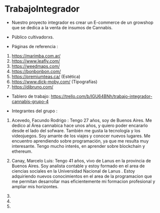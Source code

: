 # TrabajoIntegrador

- Nuestro proyecto integrador es crear un E-commerce de un growshop que se dedica a la venta de insumos de Cannabis.

- Público cultivadorxs.

- Páginas de referencia : 

1) https://marimba.com.ar/
2) https://www.leafly.com/
3) https://weedmaps.com/
4) https://bonbonbon.com/ 
5) https://premiumteas.ca/ 
(Estética)
6) https://www.dick-moby.com/
(Tipografías)
7) https://dibruno.com/ 

- Tablero de trabajo: https://trello.com/b/IGU64BNh/trabajo-integrador-cannabis-grupo-4

- Integrantes del grupo :

1) Acevedo, Facundo Rodrigo : Tengo 27 años, soy de Buenos Aires. Me dedico al Área cannabica hace unos años, y quiero poder encararlo desde el lado del sofware.
También me gusta la tecnología y los videojuegos. Soy amante de los viajes y conocer nuevos lugares. Me encuentro aprendiendo sobre programación, ya que me resulta muy interesante. Tengo mucho interés, en aprender sobre blockchain y ethereum.

2) Canay, Marcelo Luis: Tengo 41 años, vivo de Lanus en la provincia de Buenos Aires. Soy analista contable y estoy formado en el area de ciencias sociales en la Universidad Nacional de Lanus . 
Estoy adquiriendo nuevos conocimientos en el area de la programacion que me permitan desarrollar mas eficientemente mi formacion profesional y ampliar mis horizontes.


3)

4)

5)


